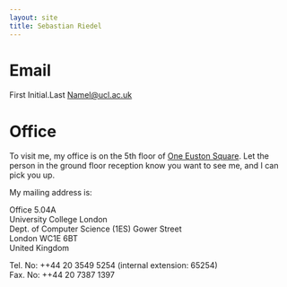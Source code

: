 ```yaml
---
layout: site
title: Sebastian Riedel
---
```


Email
=======
First Initial.Last Namel@ucl.ac.uk

Office
=======
To visit me, my office is on the 5th floor of [One Euston Square](https://maps.google.co.uk/maps?q=40+melton+street+london&hl=en&sll=51.527182,-0.131321&sspn=0.00556,0.0131&gl=uk&hnear=40+Melton+St,+London+Borough+of+Camden,+London,+United+Kingdom&t=m&z=16). Let the person in the ground floor reception know you want to see me, and I can pick you up.  

My mailing address is:

Office 5.04A  
University College London  
Dept. of Computer Science (1ES) 
Gower Street  
London WC1E 6BT  
United Kingdom  

Tel. No: ++44 20 3549 5254 (internal extension: 65254) <br>
Fax. No: ++44 20 7387 1397  

  
